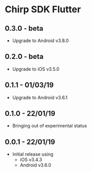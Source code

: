 # Chirp SDK Flutter

## 0.3.0 - beta

- Upgrade to Android v3.8.0

## 0.2.0 - beta

- Upgrade to iOS v3.5.0

## 0.1.1 - 01/03/19

- Upgrade to Android v3.6.1

## 0.1.0 - 22/01/19

- Bringing out of experimental status

## 0.0.1 - 22/01/19

- Initial release using
    - iOS v3.4.3
    - Android v3.6.0
